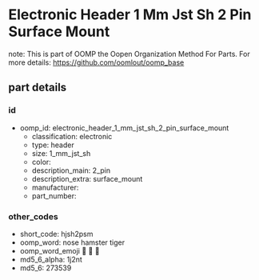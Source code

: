 # Electronic Header 1 Mm Jst Sh 2 Pin Surface Mount  

note: This is part of OOMP the Oopen Organization Method For Parts. For more details: https://github.com/oomlout/oomp_base

##  part details





### id
* oomp_id: electronic_header_1_mm_jst_sh_2_pin_surface_mount
  * classification: electronic
  * type: header
  * size: 1_mm_jst_sh
  * color: 
  * description_main: 2_pin
  * description_extra: surface_mount
  * manufacturer: 
  * part_number: 

### other_codes
* short_code: hjsh2psm
* oomp_word: nose hamster tiger
* oomp_word_emoji :nose: :hamster: :tiger:
* md5_6_alpha: 1j2nt
* md5_6: 273539